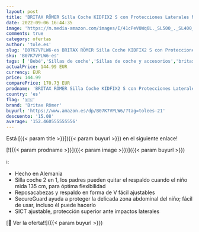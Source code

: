 ```yaml
---
layout: post
title: 'BRITAX RÖMER Silla Coche KIDFIX2 S con Protecciones Laterales Niño de 15 a 36 kg Grupo 2/3 de 3 5 a 12 Años  Cosmos Black  67-85 x 54 x 39 cm'
date: 2022-09-06 16:44:35
image: 'https://m.media-amazon.com/images/I/41cPeVOWq6L._SL500_._SL400_.jpg'
comments: true
category: ofertas
author: 'tole.es'
slug: 'B07K7VPLW6-es BRITAX RÖMER Silla Coche KIDFIX2 S con Protecciones...'
sku: 'B07K7VPLW6-es'
tags: [ 'Bebé','Sillas de coche','Sillas de coche y accesorios','britax römer','römer','🇪🇸', ]
actualPrice: 144.99 EUR
currency: EUR
price: 144.99
comparePrice: 170.73 EUR
prodname: 'BRITAX RÖMER Silla Coche KIDFIX2 S con Protecciones Laterales Niño de 15 a 36 kg Grupo 2/3 de 3 5 a 12 Años  Cosmos Black  67-85 x 54 x 39 cm'
country: 'es'
flag: '🇪🇸'
brand: 'Britax Römer'
buyurl: 'https://www.amazon.es/dp/B07K7VPLW6/?tag=tolees-21'
descuento: '15.08'
average: '152.460555555556'
---
```


Está [{{< param title >}}]({{< param buyurl >}}) en el siguiente enlace!

[![{{< param prodname >}}]({{< param image >}})]({{< param buyurl >}})

ℹ️:

- Hecho en Alemania
- Silla coche 2 en 1, los padres pueden quitar el respaldo cuando el niño mida 135 cm, para óptima flexibilidad
- Reposacabezas y respaldo en forma de V fácil ajustables
- SecureGuard ayuda a proteger la delicada zona abdominal del niño; fácil de usar, incluso él puede hacerlo
- SICT ajustable, protección superior ante impactos laterales

[🛒 Ver la oferta!!]({{< param buyurl >}})
